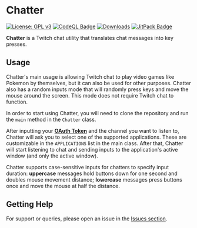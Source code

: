 # Chatter

[![License: GPL v3](https://img.shields.io/badge/License-GPLv3-blue.svg)](https://www.gnu.org/licenses/gpl-3.0)
[![CodeQL Badge](https://github.com/Foulest/Chatter/actions/workflows/codeql.yml/badge.svg)](https://github.com/Foulest/Chatter/actions/workflows/codeql.yml)
[![Downloads](https://img.shields.io/github/downloads/Foulest/Chatter/total.svg)](https://github.com/Foulest/Chatter/releases)
[![JitPack Badge](https://jitpack.io/v/Foulest/Chatter.svg)](https://jitpack.io/#Foulest/Chatter)

**Chatter** is a Twitch chat utility that translates chat messages into key presses.

## Usage

Chatter's main usage is allowing Twitch chat to play video games like Pokemon by themselves, but it can also be
used for other purposes. Chatter also has a random inputs mode that will randomly press keys and move the mouse
around the screen. This mode does not require Twitch chat to function.

In order to start using Chatter, you will need to clone the repository and run the `main` method in the `Chatter` class.

After inputting your **[OAuth Token](https://twitchapps.com/tmi/)** and the channel you want to listen to, Chatter will
ask you to select one of the supported applications. These are customizable in the `APPLICATIONS` list in the main
class. After that, Chatter will start listening to chat and sending inputs to the application's active window
(and only the active window).

Chatter supports case-sensitive inputs for chatters to specify input duration: **uppercase** messages hold buttons down
for one second and doubles mouse movement distance; **lowercase** messages press buttons once and move the mouse at
half the distance.

## Getting Help

For support or queries, please open an issue in the [Issues section](https://github.com/Foulest/Chatter/issues).
